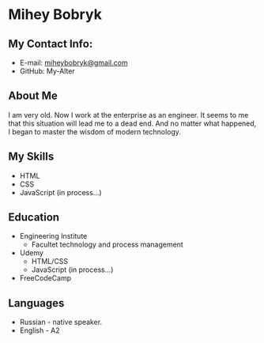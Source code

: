 # Mihey Bobryk

## My Contact Info:
* E-mail: miheybobryk@gmail.com
* GitHub: My-Alter

## About Me
I am very old. Now I work at the enterprise as an engineer. It seems to me that this situation will lead me to a dead end. And no matter what happened, I began to master the wisdom of modern technology.

## My Skills
* HTML
* CSS
* JavaScript (in process...)

## Education
* Engineering Institute
  + Facultet technology and process management
* Udemy
  + HTML/CSS
  + JavaScript (in process...)
* FreeCodeCamp
  
## Languages
  * Russian - native speaker.
  * English - A2

